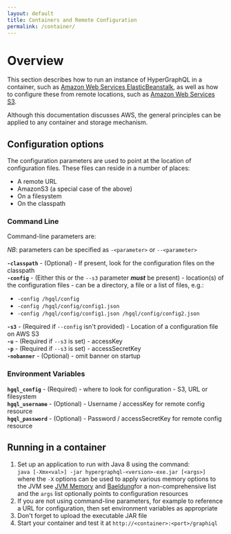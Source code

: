 ```yaml
---
layout: default
title: Containers and Remote Configuration
permalink: /container/
---
```


# Overview

This section describes how to run an instance of HyperGraphQL in a container, such as 
[Amazon Web Services ElasticBeanstalk](https://aws.amazon.com/elasticbeanstalk/), as well as how to configure these from 
remote locations,
such as [Amazon Web Services S3](https://aws.amazon.com/s3/).

Although this documentation discusses AWS, the general principles can be applied to any container and storage mechanism.

## Configuration options

The configuration parameters are used to point at the location of configuration files.
These files can reside in a number of places:
- A remote URL
- AmazonS3 (a special case of the above)
- On a filesystem
- On the classpath

### Command Line

Command-line parameters are:

*NB*: parameters can be specified as `-<parameter>` or `--<parameter>`

**`-classpath`** - (Optional) - If present, look for the configuration files on the classpath<br/>
**`-config`** - (Either this or the `--s3` parameter **_must_** be present) - location(s) of the configuration files - 
can be a directory, a file or a list of files, e.g.:<br/>
- `-config /hgql/config`
- `-config /hgql/config/config1.json` 
- `-config /hgql/config/config1.json /hgql/config/config2.json`

**`-s3`** - (Required if `--config` isn't provided) - Location of a configuration file on AWS S3<br/>
**`-u`** - (Required if `--s3` is set) - accessKey<br/>
**`-p`** - (Required if `--s3` is set) - accessSecretKey<br/>
**`-nobanner`** - (Optional) - omit banner on startup  

### Environment Variables

**`hgql_config`** - (Required) - where to look for configuration - S3, URL or filesystem<br/>
**`hgql_username`** - (Optional) - Username / accessKey for remote config resource<br/>
**`hgql_password`** - (Optional) - Password / accessSecretKey for remote config resource<br/>
 
## Running in a container

1. Set up an application to run with Java 8 using the command:<br/>
`java [-Xmx<val>] -jar hypergraphql-<version>-exe.jar [<args>]`<br/>
where the `-X` options can be used to apply various memory options to the JVM see [JVM Memory](http://jvmmemory.com/) 
and [Baeldung](http://www.baeldung.com/jvm-parameters)for a non-comprehensive list<br/>
and the `args` list optionally points to configuration resources
2. If you are not using command-line parameters, for example to reference a URL for configuration, then set environment 
variables as appropriate<br/>
3. Don't forget to upload the executable JAR file
4. Start your container and test it at `http://<container>:<port>/graphiql`

